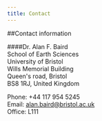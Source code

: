 ```yaml
--- 
title: Contact
---
```


##Contact information


####Dr. Alan F. Baird  
School of Earth Sciences  
University of Bristol  
Wills Memorial Building  
Queen's road, Bristol  
BS8 1RJ, United Kingdom  

Phone: +44 117 954 5245  
Email: <alan.baird@bristol.ac.uk>  
Office: L111